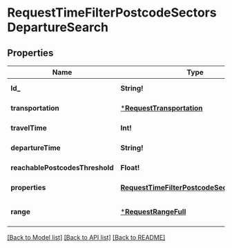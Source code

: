 # RequestTimeFilterPostcodeSectorsDepartureSearch

## Properties
Name | Type | Description | Notes
------------ | ------------- | ------------- | -------------
**Id_** | **String!** |  | [default to null]
**transportation** | [***RequestTransportation**](RequestTransportation.md) |  | [default to null]
**travelTime** | **Int!** |  | [default to null]
**departureTime** | **String!** |  | [default to null]
**reachablePostcodesThreshold** | **Float!** |  | [default to null]
**properties** | [**RequestTimeFilterPostcodeSectorsProperty**](RequestTimeFilterPostcodeSectorsProperty.md) |  | [default to null]
**range** | [***RequestRangeFull**](RequestRangeFull.md) |  | [optional] [default to null]

[[Back to Model list]](../README.md#documentation-for-models) [[Back to API list]](../README.md#documentation-for-api-endpoints) [[Back to README]](../README.md)


